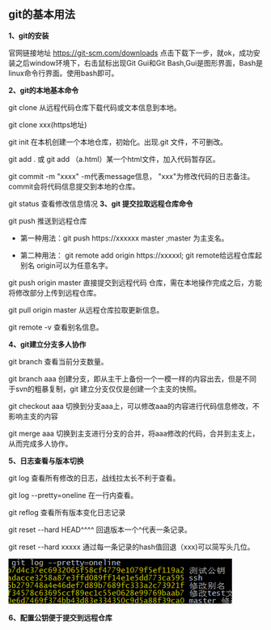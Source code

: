 
## git的基本用法

**1、git的安装**

官网链接地址 https://git-scm.com/downloads
点击下载下一步，就ok，成功安装之后window环境下，右击鼠标出现Git Gui和Git Bash,Gui是图形界面，Bash是linux命令行界面。使用bash即可。

**2、git的本地基本命令**

git clone 从远程代码仓库下载代码或文本信息到本地。

git clone xxx(https地址)

git init 在本机创建一个本地仓库，初始化。出现.git 文件，不可删改。

git add .  或 git add （a.html）某一个html文件，加入代码暂存区。

git commit -m "xxxx" -m代表message信息， "xxx"为修改代码的日志备注。
commit会将代码信息提交到本地的仓库。

git status 查看修改信息情况
**3、git 提交拉取远程仓库命令**

git push 推送到远程仓库

- 第一种用法：git push https://xxxxxx master ;master 为主支名。

- 第二种用法： git remote add origin https://xxxxxl; git remote给远程仓库起别名 origin可以为任意名字。

git push origin master 直接提交到远程代码 仓库，需在本地操作完成之后，方能将修改部分上传到远程仓库。

git pull origin master 从远程仓库拉取更新信息。

git remote -v 查看别名信息。

**4、git建立分支多人协作**

git branch 查看当前分支数量。

git branch aaa 创建分支，即从主干上备份一个一模一样的内容出去，但是不同于svn的粗暴复制，git 建立分支仅仅是创建一个主支的快照。

git checkout aaa 切换到分支aaa上，可以修改aaa的内容进行代码信息修改，不影响主支的内容

git merge aaa 切换到主支进行分支的合并，将aaa修改的代码，合并到主支上，从而完成多人协作。

**5、日志查看与版本切换**

git log 查看所有修改的日志，战线拉太长不利于查看。

git log --pretty=oneline 在一行内查看。

git reflog 查看所有版本变化日志记录

git reset --hard HEAD^^^^ 回退版本一个^代表一条记录。

git reset --hard xxxxx 通过每一条记录的hash值回退（xxx)可以简写头几位。

![hash值](img/2.png)


**6、配置公钥便于提交到远程仓库**
